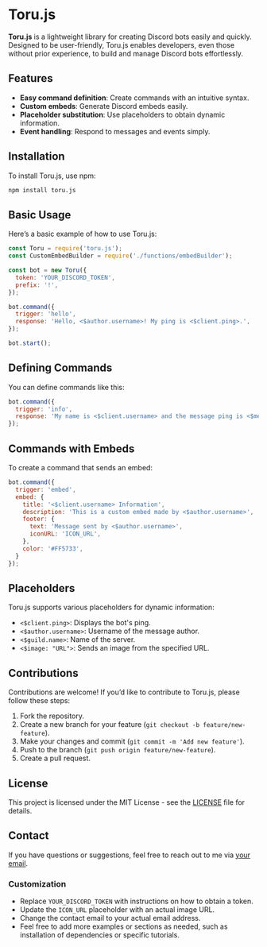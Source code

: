 # Toru.js

**Toru.js** is a lightweight library for creating Discord bots easily and quickly. Designed to be user-friendly, Toru.js enables developers, even those without prior experience, to build and manage Discord bots effortlessly.

## Features

- **Easy command definition**: Create commands with an intuitive syntax.
- **Custom embeds**: Generate Discord embeds easily.
- **Placeholder substitution**: Use placeholders to obtain dynamic information.
- **Event handling**: Respond to messages and events simply.

## Installation

To install Toru.js, use npm:

```bash
npm install toru.js
```

## Basic Usage

Here’s a basic example of how to use Toru.js:

```javascript
const Toru = require('toru.js');
const CustomEmbedBuilder = require('./functions/embedBuilder');

const bot = new Toru({
  token: 'YOUR_DISCORD_TOKEN',
  prefix: '!',
});

bot.command({
  trigger: 'hello',
  response: 'Hello, <$author.username>! My ping is <$client.ping>.',
});

bot.start();
```

## Defining Commands

You can define commands like this:

```javascript
bot.command({
  trigger: 'info',
  response: 'My name is <$client.username> and the message ping is <$message.ping>.',
});
```

## Commands with Embeds

To create a command that sends an embed:

```javascript
bot.command({
  trigger: 'embed',
  embed: {
    title: '<$client.username> Information',
    description: 'This is a custom embed made by <$author.username>',
    footer: {
      text: 'Message sent by <$author.username>',
      iconURL: 'ICON_URL',
    },
    color: '#FF5733',
  }
});
```

## Placeholders

Toru.js supports various placeholders for dynamic information:

- `<$client.ping>`: Displays the bot's ping.
- `<$author.username>`: Username of the message author.
- `<$guild.name>`: Name of the server.
- `<$image: "URL">`: Sends an image from the specified URL.

## Contributions

Contributions are welcome! If you’d like to contribute to Toru.js, please follow these steps:

1. Fork the repository.
2. Create a new branch for your feature (`git checkout -b feature/new-feature`).
3. Make your changes and commit (`git commit -m 'Add new feature'`).
4. Push to the branch (`git push origin feature/new-feature`).
5. Create a pull request.

## License

This project is licensed under the MIT License - see the [LICENSE](LICENSE) file for details.

## Contact

If you have questions or suggestions, feel free to reach out to me via [your email](mailto:your-email@example.com).

### Customization

- Replace `YOUR_DISCORD_TOKEN` with instructions on how to obtain a token.
- Update the `ICON_URL` placeholder with an actual image URL.
- Change the contact email to your actual email address.
- Feel free to add more examples or sections as needed, such as installation of dependencies or specific tutorials.
